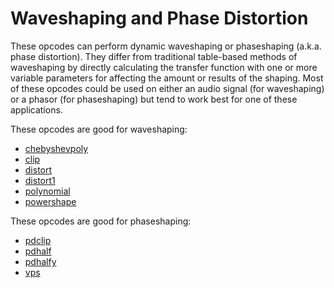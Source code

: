 # **Waveshaping and Phase Distortion**

These opcodes can perform dynamic waveshaping or phaseshaping (a.k.a. phase distortion).  They differ from traditional table-based methods of waveshaping by directly calculating the transfer function with one or more variable parameters for affecting the amount or results of the shaping.  Most of these opcodes could be used on either an audio signal (for waveshaping) or a phasor (for phaseshaping) but tend to work best for one of these applications.  

These opcodes are good for waveshaping:

* [chebyshevpoly](../../opcodes/chebyshevpoly)
* [clip](../../opcodes/clip)
* [distort](../../opcodes/distort)
* [distort1](../../opcodes/distort1)
* [polynomial](../../opcodes/polynomial)
* [powershape](../../opcodes/powershape)

These opcodes are good for phaseshaping:

* [pdclip](../../opcodes/pdclip)
* [pdhalf](../../opcodes/pdhalf)
* [pdhalfy](../../opcodes/pdhalfy)
* [vps](../../opcodes/vps)

